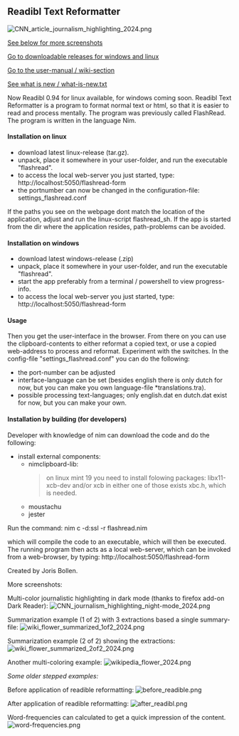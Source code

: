 ## Readibl Text Reformatter

![CNN_article_journalism_highlighting_2024.png](screenshots/CNN_article_journalism_highlighting_2024.png)

[See below for more screenshots](#more-screenshots)

[Go to downloadable releases for windows and linux](https://github.com/some-avail/readibl/releases "Downloads for Readible")

[Go to the user-manual / wiki-section](https://github.com/some-avail/readibl/wiki)

[See what is new / what-is-new.txt](mostfiles/what-is-new.txt)

Now Readibl 0.94 for linux available, for windows coming soon.
Readibl Text Reformatter is a program to format normal text or html, so that it is easier to read and process mentally. The program was previously called FlashRead.
The program is written in the language Nim.



#### Installation on linux
- download latest linux-release (tar.gz).
- unpack, place it somewhere in your user-folder, and run the executable "flashread".
- to access the local web-server you just started, type: 
	http://localhost:5050/flashread-form
- the portnumber can now be changed in the configuration-file: settings_flashread.conf

If the paths you see on the webpage dont match the location of the application, adjust and run the linux-script flashread_sh. If the app is started from the dir where the application resides, path-problems can be avoided.


#### Installation on windows
- download latest windows-release (.zip)
- unpack, place it somewhere in your user-folder, and run the executable "flashread".
- start the app preferably from a terminal / powershell to view progress-info.
- to access the local web-server you just started, type: 
	http://localhost:5050/flashread-form


#### Usage
Then you get the user-interface in the browser. From there on you can use the clipboard-contents to either reformat a copied text, or use a copied web-address to process and reformat. Experiment with the switches.
In the config-file "settings_flashread.conf" you can do the following:
- the port-number can be adjusted
- interface-language can be set (besides english there is only dutch for now, but you can make you own language-file *translations.tra).
- possible processing text-languages; only english.dat en dutch.dat exist for now, but you can make your own.


#### Installation by building (for developers)
Developer with knowledge of nim can download the code and do the following:
- install external components:
	- nimclipboard-lib:
		> on linux mint 19 you need to install folowing packages:
		> libx11-xcb-dev and/or xcb
		> in either one of those exists xbc.h, which is needed.
	- moustachu
	- jester

Run the command:
nim c -d:ssl -r flashread.nim

which will compile the code to an executable, which will then be executed. The running program then acts as a local  web-server, which can be invoked from a web-browser, by typing:
http://localhost:5050/flashread-form

Created by Joris Bollen.


<a name="more-screenshots">More screenshots:</a>

Multi-color journalistic highlighting in dark mode (thanks to firefox add-on Dark Reader):
![CNN_journalism_highlighting_night-mode_2024.png](screenshots/CNN_journalism_highlighting_night-mode_2024.png)

Summarization example (1 of 2) with 3 extractions based a single summary-file:
![wiki_flower_summarized_1of2_2024.png](screenshots/wiki_flower_summarized_1of2_2024.png)

Summarization example (2 of 2) showing the extractions:
![wiki_flower_summarized_2of2_2024.png](screenshots/wiki_flower_summarized_2of2_2024.png)

Another multi-coloring example:
![wikipedia_flower_2024.png](screenshots/wikipedia_flower_2024.png)

*Some older stepped examples:*

Before application of readible reformatting:
![before_readible.png](screenshots/before_readible.png)

After application of readible reformatting:
![after_readibl.png](screenshots/after_readibl.png)

Word-frequencies can calculated to get a quick impression of the content.
![word-frequencies.png](screenshots/word-frequencies.png)


